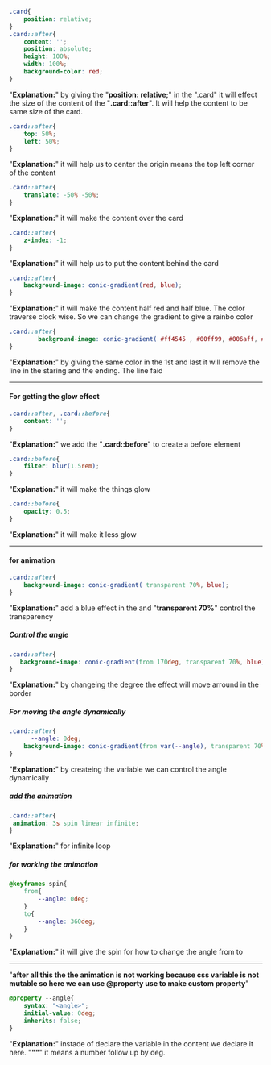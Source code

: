 ```css
.card{
    position: relative;
}
.card::after{
    content: '';
    position: absolute;
    height: 100%;
    width: 100%;
    background-color: red;
}
```
"**Explanation:**" by giving the "**position: relative;**" in the ".card" it will effect the size of the content of the "**.card::after**". It will help the content to be same size of the card.

```css
.card::after{
    top: 50%;
    left: 50%;
}
```
"**Explanation:**" it will help us to center the origin means the top left corner of the content
```css
.card::after{
    translate: -50% -50%;
}
```
"**Explanation:**" it will make the content over the card
```css
.card::after{
    z-index: -1;
}
```
"**Explanation:**" it will help us to put the content behind the card

```css
.card::after{
    background-image: conic-gradient(red, blue);
}
```
"**Explanation:**" it will make the content half red and half blue. The color traverse clock wise. So we can change the gradient to give a rainbo color

```css
.card::after{
        background-image: conic-gradient( #ff4545 , #00ff99, #006aff, #ff0095, #ff4545);
}
```
"**Explanation:**" by giving the same color in the 1st and last it will remove the line in the staring and the ending. The line faid
********************************************************
#### For getting the glow effect
```css
.card::after, .card::before{
    content: '';
}
```
"**Explanation:**" we add the "**.card::before**" to create a before element
```css
.card::before{
    filter: blur(1.5rem);
}
```
"**Explanation:**" it will make the things glow
```css
.card::before{
    opacity: 0.5;
}
```
"**Explanation:**" it will make it less glow
********************************************************************
#### for animation
```css
.card::after{
    background-image: conic-gradient( transparent 70%, blue);
}
```
"**Explanation:**" add a blue effect in the and "**transparent 70%**" control the transparency
##### Control the angle
```css
.card::after{
   background-image: conic-gradient(from 170deg, transparent 70%, blue);
}
```
"**Explanation:**" by changeing the degree the effect will move arround in the border
##### For moving the angle dynamically
```css
.card::after{
      --angle: 0deg;
    background-image: conic-gradient(from var(--angle), transparent 70%, blue);
}
```
"**Explanation:**" by createing the variable we can control the angle dynamically

##### add the animation
```css
.card::after{
 animation: 3s spin linear infinite;
}
```
"**Explanation:**" for infinite loop
##### for working the animation
```css
@keyframes spin{
    from{
        --angle: 0deg;
    }
    to{
        --angle: 360deg;
    }
}
```
"**Explanation:**" it will give the spin for how to change the angle from to
*****************************************************************
"**after all this the the animation is not working because css variable is not mutable so here we can use @property use to make custom property**"
```css
@property --angle{
    syntax: "<angle>";
    initial-value: 0deg;
    inherits: false;
}
```
"**Explanation:**" instade of declare the variable in the content we declare it here. "**"<angle>"**" it means a number follow up by deg.

